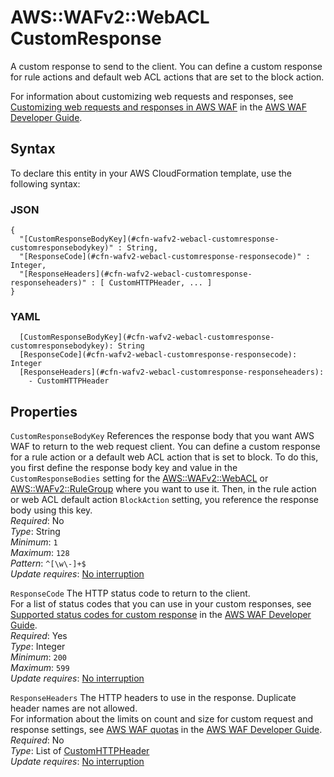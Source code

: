 # AWS::WAFv2::WebACL CustomResponse<a name="aws-properties-wafv2-webacl-customresponse"></a>

A custom response to send to the client\. You can define a custom response for rule actions and default web ACL actions that are set to the block action\. 

For information about customizing web requests and responses, see [Customizing web requests and responses in AWS WAF](https://docs.aws.amazon.com/waf/latest/developerguide/waf-custom-request-response.html) in the [AWS WAF Developer Guide](https://docs.aws.amazon.com/waf/latest/developerguide/waf-chapter.html)\. 

## Syntax<a name="aws-properties-wafv2-webacl-customresponse-syntax"></a>

To declare this entity in your AWS CloudFormation template, use the following syntax:

### JSON<a name="aws-properties-wafv2-webacl-customresponse-syntax.json"></a>

```
{
  "[CustomResponseBodyKey](#cfn-wafv2-webacl-customresponse-customresponsebodykey)" : String,
  "[ResponseCode](#cfn-wafv2-webacl-customresponse-responsecode)" : Integer,
  "[ResponseHeaders](#cfn-wafv2-webacl-customresponse-responseheaders)" : [ CustomHTTPHeader, ... ]
}
```

### YAML<a name="aws-properties-wafv2-webacl-customresponse-syntax.yaml"></a>

```
  [CustomResponseBodyKey](#cfn-wafv2-webacl-customresponse-customresponsebodykey): String
  [ResponseCode](#cfn-wafv2-webacl-customresponse-responsecode): Integer
  [ResponseHeaders](#cfn-wafv2-webacl-customresponse-responseheaders): 
    - CustomHTTPHeader
```

## Properties<a name="aws-properties-wafv2-webacl-customresponse-properties"></a>

`CustomResponseBodyKey`  <a name="cfn-wafv2-webacl-customresponse-customresponsebodykey"></a>
References the response body that you want AWS WAF to return to the web request client\. You can define a custom response for a rule action or a default web ACL action that is set to block\. To do this, you first define the response body key and value in the `CustomResponseBodies` setting for the [AWS::WAFv2::WebACL](aws-resource-wafv2-webacl.md) or [AWS::WAFv2::RuleGroup](aws-resource-wafv2-rulegroup.md) where you want to use it\. Then, in the rule action or web ACL default action `BlockAction` setting, you reference the response body using this key\.   
*Required*: No  
*Type*: String  
*Minimum*: `1`  
*Maximum*: `128`  
*Pattern*: `^[\w\-]+$`  
*Update requires*: [No interruption](https://docs.aws.amazon.com/AWSCloudFormation/latest/UserGuide/using-cfn-updating-stacks-update-behaviors.html#update-no-interrupt)

`ResponseCode`  <a name="cfn-wafv2-webacl-customresponse-responsecode"></a>
The HTTP status code to return to the client\.   
For a list of status codes that you can use in your custom responses, see [Supported status codes for custom response](https://docs.aws.amazon.com/waf/latest/developerguide/customizing-the-response-status-codes.html) in the [AWS WAF Developer Guide](https://docs.aws.amazon.com/waf/latest/developerguide/waf-chapter.html)\.   
*Required*: Yes  
*Type*: Integer  
*Minimum*: `200`  
*Maximum*: `599`  
*Update requires*: [No interruption](https://docs.aws.amazon.com/AWSCloudFormation/latest/UserGuide/using-cfn-updating-stacks-update-behaviors.html#update-no-interrupt)

`ResponseHeaders`  <a name="cfn-wafv2-webacl-customresponse-responseheaders"></a>
The HTTP headers to use in the response\. Duplicate header names are not allowed\.   
For information about the limits on count and size for custom request and response settings, see [AWS WAF quotas](https://docs.aws.amazon.com/waf/latest/developerguide/limits.html) in the [AWS WAF Developer Guide](https://docs.aws.amazon.com/waf/latest/developerguide/waf-chapter.html)\.   
*Required*: No  
*Type*: List of [CustomHTTPHeader](aws-properties-wafv2-webacl-customhttpheader.md)  
*Update requires*: [No interruption](https://docs.aws.amazon.com/AWSCloudFormation/latest/UserGuide/using-cfn-updating-stacks-update-behaviors.html#update-no-interrupt)